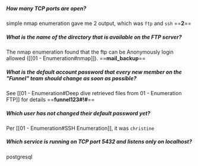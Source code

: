 ##### How many TCP ports are open?
simple nmap enumeration gave me 2 output, which was `ftp` and `ssh`
 ==**2**==

##### What is the name of the directory that is available on the FTP server?
The nmap enumeration found that the ftp can be Anonymously login allowed ([[01 - Enumeration#nmap]]).
==**mail_backup**==

##### What is the default account password that every new member on the "Funnel" team should change as soon as possible?
See [[01 - Enumeration#Deep dive retrieved files from 01 - Enumeration FTP]] for details
==**funnel123#!#**==

##### Which user has not changed their default password yet?
Per [[01 - Enumeration#SSH Enumeration]], it was `christine`

##### Which service is running on TCP port 5432 and listens only on localhost?
postgresql